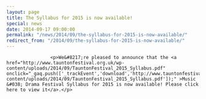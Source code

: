 ```yaml
---
layout: page
title: The Syllabus for 2015 is now available!
special: news
date: 2014-09-17 09:00:00
permalink: "/news/2014/09/the-syllabus-for-2015-is-now-available/"
redirect_from: "/2014/09/the-syllabus-for-2015-is-now-available/"
---
```



                    
                    <p>We&#8217;re pleased to announce that the <a href="http://www.tauntonfestival.org.uk/wp-content/uploads/2014/09/TauntonFestival_2015_Syllabus.pdf" onclick="_gaq.push(['_trackEvent','download','http://www.tauntonfestival.org.uk/wp-content/uploads/2014/09/TauntonFestival_2015_Syllabus.pdf']);" >Music &#038; Drama Festival Syllabus for 2015 is now available! Please click here to view it</a>.</p>

                
